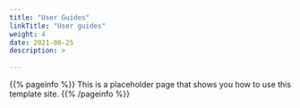 ```yaml
---
title: "User Guides"
linkTitle: "User guides"
weight: 4
date: 2021-06-25
description: >
  
---
```


{{% pageinfo %}}
This is a placeholder page that shows you how to use this template site.
{{% /pageinfo %}}


